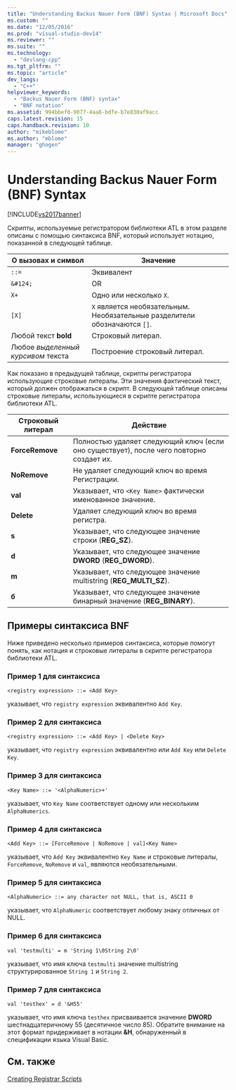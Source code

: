```yaml
---
title: "Understanding Backus Nauer Form (BNF) Syntax | Microsoft Docs"
ms.custom: ""
ms.date: "12/05/2016"
ms.prod: "visual-studio-dev14"
ms.reviewer: ""
ms.suite: ""
ms.technology: 
  - "devlang-cpp"
ms.tgt_pltfrm: ""
ms.topic: "article"
dev_langs: 
  - "C++"
helpviewer_keywords: 
  - "Backus Nauer Form (BNF) syntax"
  - "BNF notation"
ms.assetid: 994bbef0-9077-4aa8-bdfe-b7e830af9acc
caps.latest.revision: 15
caps.handback.revision: 10
author: "mikeblome"
ms.author: "mblome"
manager: "ghogen"
---
```

# Understanding Backus Nauer Form (BNF) Syntax
[!INCLUDE[vs2017banner](../assembler/inline/includes/vs2017banner.md)]

Скрипты, используемые регистратором библиотеки ATL в этом разделе описаны с помощью синтаксиса BNF, который использует нотацию, показанной в следующей таблице.  
  
|О вызовах и символ|Значение|  
|------------------------|--------------|  
|`::=`|Эквивалент|  
|`&#124;`|OR|  
|`X+`|Одно или несколько `X`.|  
|`[X]`|`X` является необязательным.  Необязательные разделители обозначаются `[]`.|  
|Любой текст **bold**|Строковый литерал.|  
|Любое *выделенный курсивом* текста|Построение строковый литерал.|  
  
 Как показано в предыдущей таблице, скрипты регистратора использующие строковые литералы.  Эти значения фактический текст, который должен отображаться в скрипт.  В следующей таблице описаны строковые литералы, использующиеся в скрипте регистратора библиотеки ATL.  
  
|Строковый литерал|Действие|  
|-----------------------|--------------|  
|**ForceRemove**|Полностью удаляет следующий ключ \(если оно существует\), после чего повторно создает их.|  
|**NoRemove**|Не удаляет следующий ключ во время Регистрации.|  
|**val**|Указывает, что `<Key Name>` фактически именованное значение.|  
|**Delete**|Удаляет следующий ключ во время регистра.|  
|**s**|Указывает, что следующее значение строки \(**REG\_SZ**\).|  
|**d**|Указывает, что следующее значение **DWORD** \(**REG\_DWORD**\).|  
|**m**|Указывает, что следующее значение multistring \(**REG\_MULTI\_SZ**\).|  
|**б**|Указывает, что следующее значение бинарный значение \(**REG\_BINARY**\).|  
  
## Примеры синтаксиса BNF  
 Ниже приведено несколько примеров синтаксиса, которые помогут понять, как нотация и строковые литералы в скрипте регистратора библиотеки ATL.  
  
### Пример 1 для синтаксиса  
  
```  
<registry expression> ::= <Add Key>  
```  
  
 указывает, что `registry expression` эквивалентно `Add Key`.  
  
### Пример 2 для синтаксиса  
  
```  
<registry expression> ::= <Add Key> | <Delete Key>  
```  
  
 указывает, что `registry expression` эквивалентно или `Add Key` или `Delete Key`.  
  
### Пример 3 для синтаксиса  
  
```  
<Key Name> ::= '<AlphaNumeric>+'  
```  
  
 указывает, что `Key Name` соответствует одному или нескольким `AlphaNumerics`.  
  
### Пример 4 для синтаксиса  
  
```  
<Add Key> ::= [ForceRemove | NoRemove | val]<Key Name>  
```  
  
 указывает, что `Add Key` эквивалентно `Key Name` и строковые литералы, `ForceRemove`, `NoRemove` и `val`, являются необязательными.  
  
### Пример 5 для синтаксиса  
  
```  
<AlphaNumeric> ::= any character not NULL, that is, ASCII 0  
```  
  
 указывает, что `AlphaNumeric` соответствует любому знаку отличных от NULL.  
  
### Пример 6 для синтаксиса  
  
```  
val 'testmulti' = m 'String 1\0String 2\0'  
```  
  
 указывает, что имя ключа `testmulti` значение multistring структурированное `String 1` и `String 2`.  
  
### Пример 7 для синтаксиса  
  
```  
val 'testhex' = d '&H55'  
```  
  
 указывает, что имя ключа `testhex` присваивается значение **DWORD**  шестнадцатеричному 55 \(десятичное число 85\).  Обратите внимание на этот формат придерживает в нотации **&H**, обнаруженный в спецификации языка Visual Basic.  
  
## См. также  
 [Creating Registrar Scripts](../Topic/Creating%20Registrar%20Scripts.md)